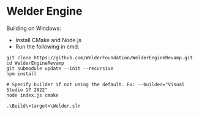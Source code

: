 # Welder Engine

Building on Windows:
- Install CMake and Node.js
- Run the following in cmd:

```shell
git clone https://github.com/WelderFoundation/WelderEngineRevamp.git
cd WelderEngineRevamp
git submodule update --init --recursive
npm install

# Specify builder if not using the default. Ex: --builder="Visual Studio 17 2022"
node index.js cmake

.\Build\<target>\Welder.sln
```
